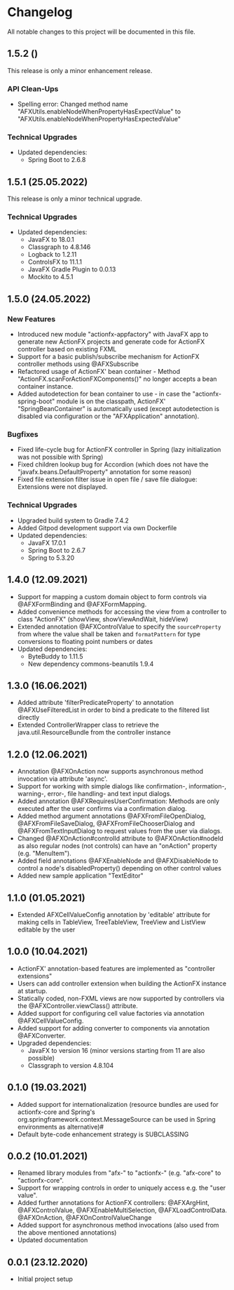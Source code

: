 # Changelog
All notable changes to this project will be documented in this file.

## 1.5.2 () 

This release is only a minor enhancement release.

### API Clean-Ups
- Spelling error: Changed method name "AFXUtils.enableNodeWhenPropertyHasExpectValue" to "AFXUtils.enableNodeWhenPropertyHasExpectedValue"

### Technical Upgrades
- Updated dependencies:
  * Spring Boot to 2.6.8
  
## 1.5.1 (25.05.2022) 

This release is only a minor technical upgrade.

### Technical Upgrades
- Updated dependencies:
  * JavaFX to 18.0.1
  * Classgraph to 4.8.146
  * Logback to 1.2.11
  * ControlsFX to 11.1.1
  * JavaFX Gradle Plugin to 0.0.13
  * Mockito to 4.5.1

## 1.5.0 (24.05.2022)

### New Features
- Introduced new module "actionfx-appfactory" with JavaFX app to generate new ActionFX projects and generate code for ActionFX controller based on existing FXML
- Support for a basic publish/subscribe mechanism for ActionFX controller methods using @AFXSubscribe
- Refactored usage of ActionFX' bean container - Method "ActionFX.scanForActionFXComponents()" no longer accepts a bean container instance.
- Added autodetection for bean container to use - in case the "actionfx-spring-boot" module is on the classpath, ActionFX' "SpringBeanContainer" is automatically used (except autodetection is disabled via configuration or the "AFXApplication" annotation).

### Bugfixes 
- Fixed life-cycle bug for ActionFX controller in Spring (lazy initialization was not possible with Spring)
- Fixed children lookup bug for Accordion (which does not have the "javafx.beans.DefaultProperty" annotation for some reason)
- Fixed file extension filter issue in open file / save file dialogue: Extensions were not displayed.

### Technical Upgrades
- Upgraded build system to Gradle 7.4.2
- Added Gitpod development support via own Dockerfile
- Updated dependencies:
  * JavaFX 17.0.1
  * Spring Boot to 2.6.7
  * Spring to 5.3.20
 
## 1.4.0 (12.09.2021)
- Support for mapping a custom domain object to form controls via @AFXFormBinding and @AFXFormMapping.
- Added convenience methods for accessing the view from a controller to class "ActionFX" (showView, showViewAndWait, hideView)
- Extended annotation @AFXControlValue to specify the `sourceProperty` from where the value shall be taken and `formatPattern` for type conversions to floating point numbers or dates
- Updated dependencies:
  * ByteBuddy to 1.11.5
  * New dependency commons-beanutils 1.9.4
  
## 1.3.0 (16.06.2021)
- Added attribute 'filterPredicateProperty' to annotation @AFXUseFilteredList in order to bind a predicate to the filtered list directly
- Extended ControllerWrapper class to retrieve the java.util.ResourceBundle from the controller instance

## 1.2.0 (12.06.2021)
- Annotation @AFXOnAction now supports asynchronous method invocation via attribute 'async'.
- Support for working with simple dialogs like confirmation-, information-, warning-, error-, file handling- and text input dialogs.
- Added annotation @AFXRequiresUserConfirmation: Methods are only executed after the user confirms via a confirmation dialog.
- Added method argument annotations @AFXFromFileOpenDialog, @AFXFromFileSaveDialog, @AFXFromFileChooserDialog and @AFXFromTextInputDialog to request values from the user via dialogs.
- Changed @AFXOnAction#controlId attribute to @AFXOnAction#nodeId as also regular nodes (not controls) can have an "onAction" property (e.g. "MenuItem").
- Added field annotations @AFXEnableNode and @AFXDisableNode to control a node's disabledProperty() depending on other control values
- Added new sample application "TextEditor"

## 1.1.0 (01.05.2021)
- Extended AFXCellValueConfig annotation by 'editable' attribute for making cells in TableView, TreeTableView, TreeView and ListView editable by the user

## 1.0.0 (10.04.2021)
- ActionFX' annotation-based features are implemented as "controller extensions"
- Users can add controller extension when building the ActionFX instance at startup.
- Statically coded, non-FXML views are now supported by controllers via the @AFXController.viewClass() attribute.
- Added support for configuring cell value factories via annotation @AFXCellValueConfig.
- Added support for adding converter to components via annotation @AFXConverter.
- Upgraded dependencies:
  * JavaFX to version 16 (minor versions starting from 11 are also possible)
  * Classgraph to version 4.8.104
  
## 0.1.0 (19.03.2021)
- Added support for internationalization (resource bundles are used for actionfx-core and Spring's org.springframework.context.MessageSource can be used in Spring environments as alternative)#
- Default byte-code enhancement strategy is SUBCLASSING

## 0.0.2 (10.01.2021)
- Renamed library modules from "afx-" to "actionfx-" (e.g. "afx-core" to "actionfx-core".
- Support for wrapping controls in order to uniquely access e.g. the "user value".
- Added further annotations for ActionFX controllers: @AFXArgHint, @AFXControlValue, @AFXEnableMultiSelection, @AFXLoadControlData. @AFXOnAction, @AFXOnControlValueChange
- Added support for asynchronous method invocations (also used from the above mentioned annotations)
- Updated documentation

## 0.0.1 (23.12.2020)
- Initial project setup
